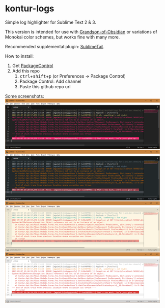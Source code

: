 kontur-logs
===========

Simple log highlighter for Sublime Text 2 & 3.

This version is intended for use with [Grandson-of-Obsidian](../../../../jfromaniello/Grandson-of-Obsidian) or variations of Monokai color schemes, but works fine with many more.

Recommended supplemental plugin: [SublimeTail](../../../../vifo/SublimeTail/tree/devel).

How to install:
1. Get [PackageControl](https://packagecontrol.io/installation)
1. Add this repo
   1. <kbd>ctrl</kbd>+<kbd>shift</kbd>+<kbd>p</kbd> (or Preferences → Package Control)
   1. Package Control: Add channel
   1. Paste this github repo url

Some screenshots:
![Monokai Extended](./screenshots/monokai_extended.png?raw=true)
![Grandson of Obsidian](./screenshots/grandson_of_obsidian.png?raw=true)
![Solarized Light](./screenshots/solarized_light.png?raw=true)
![Sizteen](./screenshots/sixteen.png?raw=true)
